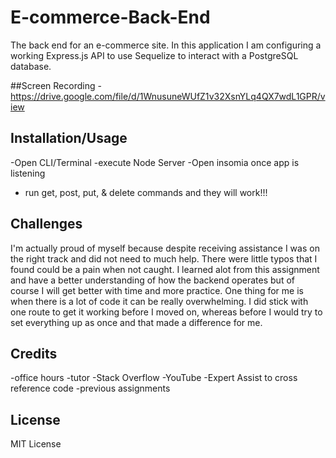 # E-commerce-Back-End
The back end for an e-commerce site. In this application I am configuring a working Express.js API to use Sequelize to interact with a PostgreSQL database.

##Screen Recording 
-https://drive.google.com/file/d/1WnusuneWUfZ1v32XsnYLq4QX7wdL1GPR/view

## Installation/Usage

-Open CLI/Terminal
-execute Node Server
-Open insomia once app is listening
- run get, post, put, & delete commands and they will work!!!

## Challenges

I'm actually proud of myself because despite receiving assistance I was on the right track and did not need to much help. There were little typos that I found could be a pain when not caught. I learned alot from this assignment and have a better understanding of how the backend operates but of course I will get better with time and more practice. One thing for me is when there is a lot of code it can be really overwhelming. I did stick with one route to get it working before I moved on, whereas before I would try to set everything up as once and that made a difference for me.

## Credits

-office hours
-tutor
-Stack Overflow
-YouTube
-Expert Assist to cross reference code
-previous assignments


## License

MIT License
